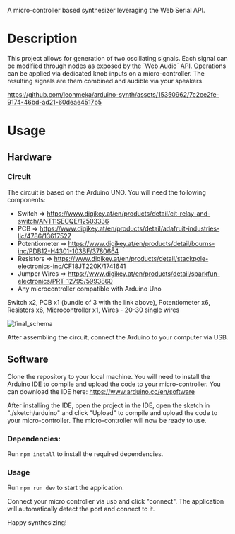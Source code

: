 A micro-controller based synthesizer leveraging the Web Serial API.

# Description

This project allows for generation of two oscillating signals. Each signal can be modified through nodes as exposed by the ´Web Audio´ API. Operations can be applied via dedicated knob inputs on a micro-controller. The resulting signals are them combined and audible via your speakers.

https://github.com/leonmeka/arduino-synth/assets/15350962/7c2ce2fe-9174-46bd-ad21-60deae4517b5


# Usage

## Hardware

### Circuit

The circuit is based on the Arduino UNO. You will need the following components:

- Switch => https://www.digikey.at/en/products/detail/cit-relay-and-switch/ANT11SECQE/12503336
- PCB => https://www.digikey.at/en/products/detail/adafruit-industries-llc/4786/13617527
- Potentiometer => https://www.digikey.at/en/products/detail/bourns-inc/PDB12-H4301-103BF/3780664
- Resistors => https://www.digikey.at/en/products/detail/stackpole-electronics-inc/CF18JT220K/1741641
- Jumper Wires => https://www.digikey.at/en/products/detail/sparkfun-electronics/PRT-12795/5993860
- Any microcontroller compatible with Arduino Uno

Switch x2, PCB x1 (bundle of 3 with the link above), Potentiometer x6, Resistors x6, Microcontroller x1,
Wires - 20-30 single wires

![final_schema](https://github.com/leonmeka/arduino-synth/assets/15350962/92978ae7-985b-487e-bdec-514a82f28c16)

After assembling the circuit, connect the Arduino to your computer via USB.

## Software

Clone the repository to your local machine. You will need to install the Arduino IDE to compile and upload the code to your micro-controller. You can download the IDE here: https://www.arduino.cc/en/software

After installing the IDE, open the project in the IDE, open the sketch in "./sketch/arduino" and click "Upload" to compile and upload the code to your micro-controller. The micro-controller will now be ready to use.

### Dependencies:

Run `npm install` to install the required dependencies.

### Usage

Run `npm run dev` to start the application.

Connect your micro controller via usb and click "connect". The application will automatically detect the port and connect to it.

Happy synthesizing!
